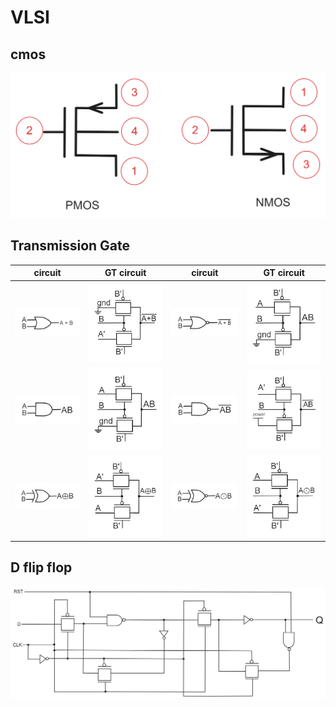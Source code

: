 # VLSI
## cmos
![img](https://github.com/kerong2002/VLSI/blob/main/pmos_nmos.png)

## Transmission Gate
|circuit| GT circuit|circuit| GT circuit|
|:----: | :-------: |:----: | :-------: |
|![img](https://github.com/kerong2002/VLSI/blob/main/photo/circuit_or.png) | ![img](https://github.com/kerong2002/VLSI/blob/main/photo/TG_nor.png)|![img](https://github.com/kerong2002/VLSI/blob/main/photo/circuit_nor.png) | ![img](https://github.com/kerong2002/VLSI/blob/main/photo/TG_and.png)|
|![img](https://github.com/kerong2002/VLSI/blob/main/photo/circuit_and.png) | ![img](https://github.com/kerong2002/VLSI/blob/main/photo/TG_and.png)|![img](https://github.com/kerong2002/VLSI/blob/main/photo/circuit_nand.png) | ![img](https://github.com/kerong2002/VLSI/blob/main/photo/TG_nand.png)|
|![img](https://github.com/kerong2002/VLSI/blob/main/photo/circuit_xor.png) | ![img](https://github.com/kerong2002/VLSI/blob/main/photo/TG_xor.png)|![img](https://github.com/kerong2002/VLSI/blob/main/photo/circuit_xnor.png) | ![img](https://github.com/kerong2002/VLSI/blob/main/photo/TG_xnor.png)|


## D flip flop
![img](https://github.com/kerong2002/VLSI/blob/main/D_flip_flop_circuit.png)

